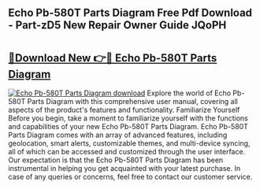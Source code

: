 ## Echo Pb-580T Parts Diagram Free Pdf Download - Part-zD5 New Repair Owner Guide JQoPH

# <h2><a href="http://dfncec.blite.top/?on=Echo+Pb-580T+Parts+Diagram">🔗Download New 👉🔴 Echo Pb-580T Parts Diagram</a></h2>

[![Echo Pb-580T Parts Diagram download](https://i.imgur.com/lujVjoI.png)](http://dfncec.blite.top/?on=Echo+Pb-580T+Parts+Diagram)
Explore the world of Echo Pb-580T Parts Diagram with this comprehensive user manual, covering all aspects of the product's features and functionality. Familiarize Yourself Before you begin, take a moment to familiarize yourself with the functions and capabilities of your new Echo Pb-580T Parts Diagram. Echo Pb-580T Parts Diagram comes with an array of advanced features, including geolocation, smart alerts, customizable themes, and multi-device syncing, all of which can be accessed and customized through the user interface. Our expectation is that the Echo Pb-580T Parts Diagram has been instrumental in helping you get acquainted with your latest purchase. In case of any queries or concerns, feel free to contact our customer service.
